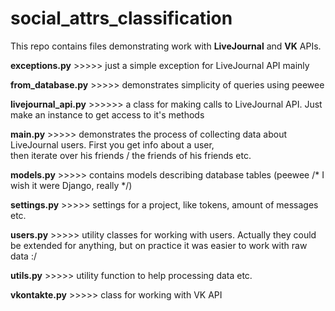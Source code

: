 # social_attrs_classification  
This repo contains files demonstrating work with **LiveJournal** and **VK** APIs.   

**exceptions.py** >>>>> just a simple exception for LiveJournal API mainly  
  
**from_database.py** >>>>> demonstrates simplicity of queries using peewee  
  
**livejournal_api.py** >>>>>> a class for making calls to LiveJournal API. Just make an instance to get access to it's methods    
  
**main.py** >>>>> demonstrates the process of collecting data about LiveJournal users. First you get info about a user,  
then iterate over his friends / the friends of his friends etc.  
  
**models.py** >>>>> contains models describing database tables (peewee /* I wish it were Django, really */)  
  
**settings.py** >>>>> settings for a project, like tokens, amount of messages etc.  
  
**users.py** >>>>> utility classes for working with users. Actually they could be extended for anything, but on practice it was easier to work  with raw data :/  
  
**utils.py** >>>>> utility function to help processing data etc.  
  
**vkontakte.py** >>>>> class for working with VK API  
  
